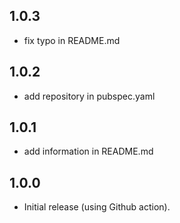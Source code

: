 ## 1.0.3
* fix typo in README.md

## 1.0.2
* add repository in pubspec.yaml 

## 1.0.1
* add information in README.md

## 1.0.0
* Initial release (using Github action).